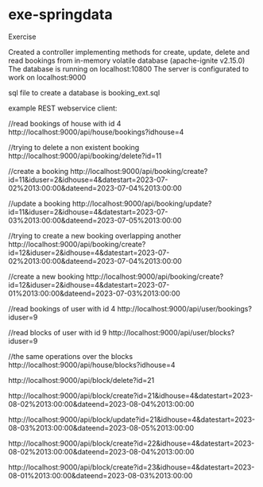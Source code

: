 # exe-springdata
Exercise

Created a controller implementing methods for create, update, delete and read bookings from in-memory volatile database (apache-ignite v2.15.0)
The database is running on localhost:10800
The server is configurated to work on localhost:9000



sql file to create a database is booking_ext.sql




example REST webservice client:

//read bookings of house with id 4
http://localhost:9000/api/house/bookings?idhouse=4

//trying to delete a non existent booking
http://localhost:9000/api/booking/delete?id=11

//create a booking
http://localhost:9000/api/booking/create?id=11&iduser=2&idhouse=4&datestart=2023-07-02%2013:00:00&dateend=2023-07-04%2013:00:00

//update a booking
http://localhost:9000/api/booking/update?id=11&iduser=2&idhouse=4&datestart=2023-07-03%2013:00:00&dateend=2023-07-05%2013:00:00

//trying to create a new booking overlapping another 
http://localhost:9000/api/booking/create?id=12&iduser=2&idhouse=4&datestart=2023-07-02%2013:00:00&dateend=2023-07-04%2013:00:00

//create a new booking
http://localhost:9000/api/booking/create?id=12&iduser=2&idhouse=4&datestart=2023-07-01%2013:00:00&dateend=2023-07-03%2013:00:00



//read bookings of user with id 4
http://localhost:9000/api/user/bookings?iduser=9

//read blocks of user with id 9
http://localhost:9000/api/user/blocks?iduser=9

//the same operations over the blocks
http://localhost:9000/api/house/blocks?idhouse=4

http://localhost:9000/api/block/delete?id=21

http://localhost:9000/api/block/create?id=21&idhouse=4&datestart=2023-08-02%2013:00:00&dateend=2023-08-04%2013:00:00

http://localhost:9000/api/block/update?id=21&idhouse=4&datestart=2023-08-03%2013:00:00&dateend=2023-08-05%2013:00:00

http://localhost:9000/api/block/create?id=22&idhouse=4&datestart=2023-08-02%2013:00:00&dateend=2023-08-04%2013:00:00

http://localhost:9000/api/block/create?id=23&idhouse=4&datestart=2023-08-01%2013:00:00&dateend=2023-08-03%2013:00:00








